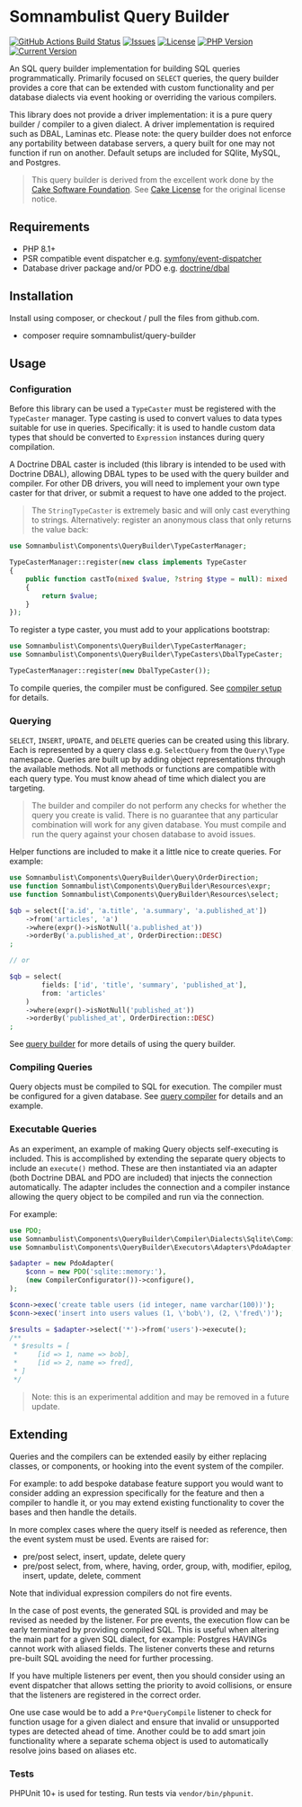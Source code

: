 # Somnambulist Query Builder

[![GitHub Actions Build Status](https://img.shields.io/github/actions/workflow/status/somnambulist-tech/query-builder/tests.yml?logo=github&branch=main)](https://github.com/somnambulist-tech/query-builder/actions?query=workflow%3Atests)
[![Issues](https://img.shields.io/github/issues/somnambulist-tech/query-builder?logo=github)](https://github.com/somnambulist-tech/query-builder/issues)
[![License](https://img.shields.io/github/license/somnambulist-tech/query-builder?logo=github)](https://github.com/somnambulist-tech/query-builder/blob/master/LICENSE)
[![PHP Version](https://img.shields.io/packagist/php-v/somnambulist/query-builder?logo=php&logoColor=white)](https://packagist.org/packages/somnambulist/query-builder)
[![Current Version](https://img.shields.io/packagist/v/somnambulist/query-builder?logo=packagist&logoColor=white)](https://packagist.org/packages/somnambulist/query-builder)

An SQL query builder implementation for building SQL queries programmatically. Primarily focused
on `SELECT` queries, the query builder provides a core that can be extended with custom functionality
and per database dialects via event hooking or overriding the various compilers.

This library does not provide a driver implementation: it is a pure query builder / compiler to a
given dialect. A driver implementation is required such as DBAL, Laminas etc. Please note: the
query builder does not enforce any portability between database servers, a query built for one may
not function if run on another. Default setups are included for SQlite, MySQL, and Postgres.

> This query builder is derived from the excellent work done by the [Cake Software Foundation](https://github.com/cakephp/database).
> See [Cake License](CAKE_LICENSE) for the original license notice.

## Requirements

 * PHP 8.1+
 * PSR compatible event dispatcher e.g. [symfony/event-dispatcher](https://github.com/symfony/event-dispatcher)
 * Database driver package and/or PDO e.g. [doctrine/dbal](https://github.com/doctrine/dbal)

## Installation

Install using composer, or checkout / pull the files from github.com.

 * composer require somnambulist/query-builder

## Usage

### Configuration

Before this library can be used a `TypeCaster` must be registered with the `TypeCaster` manager. Type casting
is used to convert values to data types suitable for use in queries. Specifically: it is used to handle
custom data types that should be converted to `Expression` instances during query compilation.

A Doctrine DBAL caster is included (this library is intended to be used with Doctrine DBAL), allowing DBAL types
to be used with the query builder and compiler. For other DB drivers, you will need to implement your own type
caster for that driver, or submit a request to have one added to the project.

> The `StringTypeCaster` is extremely basic and will only cast everything to strings. Alternatively:
  register an anonymous class that only returns the value back:
  ```php
  use Somnambulist\Components\QueryBuilder\TypeCasterManager;
  
  TypeCasterManager::register(new class implements TypeCaster
  {
      public function castTo(mixed $value, ?string $type = null): mixed
      {
          return $value;
      }
  });
  ```

To register a type caster, you must add to your applications bootstrap:

```php
use Somnambulist\Components\QueryBuilder\TypeCasterManager;
use Somnambulist\Components\QueryBuilder\TypeCasters\DbalTypeCaster;

TypeCasterManager::register(new DbalTypeCaster());
```

To compile queries, the compiler must be configured. See [compiler setup](docs/query_compiler.md) for details.

### Querying

`SELECT`, `INSERT`, `UPDATE`, and `DELETE` queries can be created using this library. Each is represented by a query
class e.g. `SelectQuery` from the `Query\Type` namespace. Queries are built up by adding object representations
through the available methods. Not all methods or functions are compatible with each query type. You must know
ahead of time which dialect you are targeting.

> The builder and compiler do not perform any checks for whether the query you create is valid.
  There is no guarantee that any particular combination will work for any given database. You must compile and run
  the query against your chosen database to avoid issues.

Helper functions are included to make it a little nice to create queries. For example:

```php
use Somnambulist\Components\QueryBuilder\Query\OrderDirection;
use function Somnambulist\Components\QueryBuilder\Resources\expr;
use function Somnambulist\Components\QueryBuilder\Resources\select;

$qb = select(['a.id', 'a.title', 'a.summary', 'a.published_at'])
    ->from('articles', 'a')
    ->where(expr()->isNotNull('a.published_at'))
    ->orderBy('a.published_at', OrderDirection::DESC)
;

// or

$qb = select(
        fields: ['id', 'title', 'summary', 'published_at'],
        from: 'articles'
    )
    ->where(expr()->isNotNull('published_at'))
    ->orderBy('published_at', OrderDirection::DESC)
;
```

See [query builder](docs/query_builder.md) for more details of using the query builder.

### Compiling Queries

Query objects must be compiled to SQL for execution. The compiler must be configured for a given database.
See [query compiler](docs/query_compiler.md) for details and an example.

### Executable Queries

As an experiment, an example of making Query objects self-executing is included. This is accomplished by extending
the separate query objects to include an `execute()` method. These are then instantiated via an adapter (both
Doctrine DBAL and PDO are included) that injects the connection automatically. The adapter includes the connection
and a compiler instance allowing the query object to be compiled and run via the connection.

For example:

```php
use PDO;
use Somnambulist\Components\QueryBuilder\Compiler\Dialects\Sqlite\CompilerConfigurator;
use Somnambulist\Components\QueryBuilder\Executors\Adapters\PdoAdapter;

$adapter = new PdoAdapter(
    $conn = new PDO('sqlite::memory:'),
    (new CompilerConfigurator())->configure(),
);

$conn->exec('create table users (id integer, name varchar(100))');
$conn->exec('insert into users values (1, \'bob\'), (2, \'fred\')');

$results = $adapter->select('*')->from('users')->execute();
/**
 * $results = [
 *     [id => 1, name => bob],
 *     [id => 2, name => fred],
 * ]
 */
```

> Note: this is an experimental addition and may be removed in a future update.

## Extending

Queries and the compilers can be extended easily by either replacing classes, or components, or hooking into the
event system of the compiler.

For example: to add bespoke database feature support you would want to consider adding an expression specifically
for the feature and then a compiler to handle it, or you may extend existing functionality to cover the bases
and then handle the details.

In more complex cases where the query itself is needed as reference, then the event system must be used. Events
are raised for:

 * pre/post select, insert, update, delete query
 * pre/post select, from, where, having, order, group, with, modifier, epilog, insert, update, delete, comment

Note that individual expression compilers do not fire events.

In the case of post events, the generated SQL is provided and may be revised as needed by the listener.
For pre events, the execution flow can be early terminated by providing compiled SQL. This is useful when
altering the main part for a given SQL dialect, for example: Postgres HAVINGs cannot work with aliased fields.
The listener converts these and returns pre-built SQL avoiding the need for further processing.

If you have multiple listeners per event, then you should consider using an event dispatcher that allows setting
the priority to avoid collisions, or ensure that the listeners are registered in the correct order.

One use case would be to add a `Pre*QueryCompile` listener to check for function usage for a given dialect and ensure
that invalid or unsupported types are detected ahead of time. Another could be to add smart join functionality
where a separate schema object is used to automatically resolve joins based on aliases etc.

### Tests

PHPUnit 10+ is used for testing. Run tests via `vendor/bin/phpunit`.
